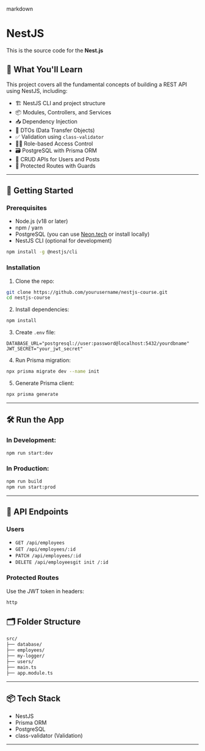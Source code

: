 

markdown
# NestJS

This is the source code for the **Nest.js** 


## 🧠 What You'll Learn

This project covers all the fundamental concepts of building a REST API using NestJS, including:

- 🏗️ NestJS CLI and project structure
- 📦 Modules, Controllers, and Services
- 📥 Dependency Injection
- 📃 DTOs (Data Transfer Objects)
- ✅ Validation using `class-validator`
- 🧑‍💼 Role-based Access Control
- 🗃️ PostgreSQL with Prisma ORM
- 🧪 CRUD APIs for Users and Posts
- 🔐 Protected Routes with Guards

---

## 🚀 Getting Started

### Prerequisites

- Node.js (v18 or later)
- npm / yarn
- PostgreSQL (you can use [Neon.tech](https://neon.tech/) or install locally)
- NestJS CLI (optional for development)

```bash
npm install -g @nestjs/cli
````

### Installation

1. Clone the repo:

```bash
git clone https://github.com/yourusername/nestjs-course.git
cd nestjs-course
```

2. Install dependencies:

```bash
npm install
```

3. Create `.env` file:

```env
DATABASE_URL="postgresql://user:password@localhost:5432/yourdbname"
JWT_SECRET="your_jwt_secret"
```

4. Run Prisma migration:

```bash
npx prisma migrate dev --name init
```

5. Generate Prisma client:

```bash
npx prisma generate
```

---

## 🛠️ Run the App

### In Development:

```bash
npm run start:dev
```

### In Production:

```bash
npm run build
npm run start:prod
```

---

## 🧪 API Endpoints

### Users

* `GET /api/employees`
* `GET /api/employees/:id`
* `PATCH /api/employees/:id`
* `DELETE /api/employeesgit init
/:id`

### Protected Routes

Use the JWT token in headers:

```http```


## 🗂️ Folder Structure

```bash
src/
├── database/
├── employees/
├── my-logger/
├── users/
├── main.ts
├── app.module.ts
```

---

## 📦 Tech Stack

* NestJS
* Prisma ORM
* PostgreSQL
* class-validator (Validation)

---

